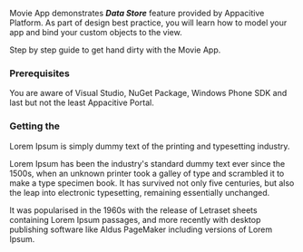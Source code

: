 ﻿Movie App demonstrates ***Data Store*** feature provided by Appacitive Platform. As part of design best practice, you will learn how to model your app and bind your custom objects to the view.

Step by step guide to get hand dirty with the Movie App.

### Prerequisites
You are aware of Visual Studio, NuGet Package, Windows Phone SDK and last but not the least Appacitive Portal.


### Getting the 

Lorem Ipsum is simply dummy text of the printing and typesetting industry. 

Lorem Ipsum has been the industry's standard dummy text ever since the 1500s, when an unknown printer took a galley of type and scrambled it to make a type specimen book. It has survived not only five centuries, but also the leap into electronic typesetting, remaining essentially unchanged. 

It was popularised in the 1960s with the release of Letraset sheets containing Lorem Ipsum passages, and more recently with desktop publishing software like Aldus PageMaker including versions of Lorem Ipsum.